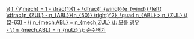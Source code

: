 <a href="/eco2_guide_center/1.%20ECO2%20Logic%20Guide/Hee1_Equation_List.html" class="equation-link" target="_blank" rel="noopener noreferrer">
  \( f_{V,mech} = 1 - \frac{1}{1 + \dfrac{f_{wind}}{e_{wind}} \left( \dfrac{n_{ZUL} - n_{ABL}}{n_{50}} \right)^2}, \quad n_{ABL} > n_{ZUL} \) <span class="eq-number">(2-63)</span>
  <span class="note">- \( n_{mech,ABL} = n_{mech,ZUL} \): 모를 경우<br>
  - \( n_{mech,ABL} = n_{nutz} \): 순수배기</span>
</a>
